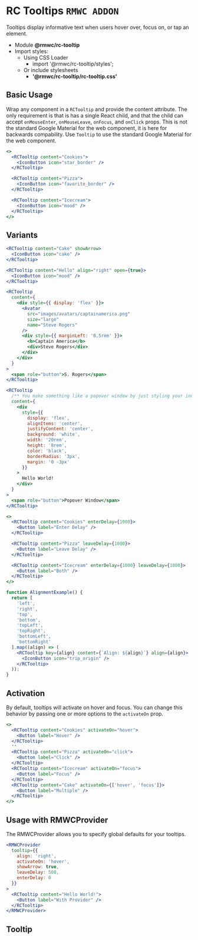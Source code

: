 # RC Tooltips `RMWC ADDON`

Tooltips display informative text when users hover over, focus on, or tap an element.

- Module **@rmwc/rc-tooltip**
- Import styles:
  - Using CSS Loader
    - import '@rmwc/rc-tooltip/styles';
  - Or include stylesheets
    - **'@rmwc/rc-tooltip/rc-tooltip.css'**

## Basic Usage

Wrap any component in a `RCTooltip` and provide the content attribute. The only requirement is that is has a single React child, and that the child can accept `onMouseEnter`, `onMouseLeave`, `onFocus`, and `onClick` props. This is not the standard Google Material for the web component, it is here for backwards compability. Use `Tooltip` to use the standard Google Material for the web component.

```jsx
<>
  <RCTooltip content="Cookies">
    <IconButton icon="star_border" />
  </RCTooltip>

  <RCTooltip content="Pizza">
    <IconButton icon="favorite_border" />
  </RCTooltip>

  <RCTooltip content="Icecream">
    <IconButton icon="mood" />
  </RCTooltip>
</>
```

## Variants

```jsx
<RCTooltip content="Cake" showArrow>
  <IconButton icon="cake" />
</RCTooltip>
```

```jsx
<RCTooltip content="Hello" align="right" open={true}>
  <IconButton icon="mood" />
</RCTooltip>
```

```jsx
<RCTooltip
  content={
    <div style={{ display: 'flex' }}>
      <Avatar
        src="images/avatars/captainamerica.png"
        size="large"
        name="Steve Rogers"
      />
      <div style={{ marginLeft: '0.5rem' }}>
        <b>Captain America</b>
        <div>Steve Rogers</div>
      </div>
    </div>
  }
>
  <span role="button">S. Rogers</span>
</RCTooltip>
```

```jsx
<RCTooltip
  /** You make something like a popover window by just styling your inner content. */
  content={
    <div
      style={{
        display: 'flex',
        alignItems: 'center',
        justifyContent: 'center',
        background: 'white',
        width: '20rem',
        height: '8rem',
        color: 'black',
        borderRadius: '3px',
        margin: '0 -3px'
      }}
    >
      Hello World!
    </div>
  }
>
  <span role="button">Popover Window</span>
</RCTooltip>
```

```jsx
<>
  <RCTooltip content="Cookies" enterDelay={1000}>
    <Button label="Enter Delay" />
  </RCTooltip>

  <RCTooltip content="Pizza" leaveDelay={1000}>
    <Button label="Leave Delay" />
  </RCTooltip>

  <RCTooltip content="Icecream" enterDelay={1000} leaveDelay={1000}>
    <Button label="Both" />
  </RCTooltip>
</>
```

```jsx
function AlignmentExample() {
  return [
    'left',
    'right',
    'top',
    'bottom',
    'topLeft',
    'topRight',
    'bottomLeft',
    'bottomRight'
  ].map((align) => (
    <RCTooltip key={align} content={`Align: ${align}`} align={align}>
      <IconButton icon="trip_origin" />
    </RCTooltip>
  ));
}
```

## Activation

By default, tooltips will activate on hover and focus. You can change this behavior by passing one or more options to the `activateOn` prop.

```jsx
<>
  <RCTooltip content="Cookies" activateOn="hover">
    <Button label="Hover" />
  </RCTooltip>
  ''
  <RCTooltip content="Pizza" activateOn="click">
    <Button label="Click" />
  </RCTooltip>
  <RCTooltip content="Icecream" activateOn="focus">
    <Button label="Focus" />
  </RCTooltip>
  <RCTooltip content="Cake" activateOn={['hover', 'focus']}>
    <Button label="Multiple" />
  </RCTooltip>
</>
```

## Usage with RMWCProvider

The RMWCProvider allows you to specify global defaults for your tooltips.

```jsx
<RMWCProvider
  tooltip={{
    align: 'right',
    activateOn: 'hover',
    showArrow: true,
    leaveDelay: 500,
    enterDelay: 0
  }}
>
  <RCTooltip content="Hello World!">
    <Button label="With Provider" />
  </RCTooltip>
</RMWCProvider>
```

## Tooltip
